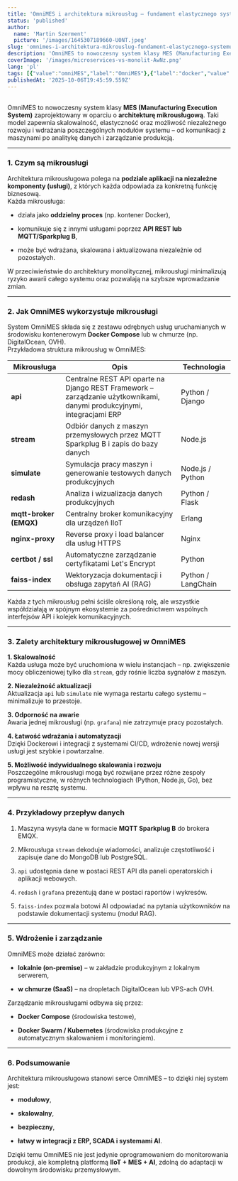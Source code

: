 ```yaml
---
title: 'OmniMES i architektura mikrousług – fundament elastycznego systemu klasy MES'
status: 'published'
author:
  name: 'Martin Szerment'
  picture: '/images/1645307189660-U0NT.jpeg'
slug: 'omnimes-i-architektura-mikrouslug-fundament-elastycznego-systemu-klasy-mes'
description: 'OmniMES to nowoczesny system klasy MES (Manufacturing Execution System) zaprojektowany w oparciu o architekturę mikrousługową. Taki model zapewnia skalowalność, elastyczność oraz możliwość niezależnego rozwoju i wdrażania poszczególnych modułów systemu – od komunikacji z maszynami po analitykę danych i zarządzanie produkcją.'
coverImage: '/images/microservices-vs-monolit-AwNz.png'
lang: 'pl'
tags: [{"value":"omniMES","label":"OmniMES"},{"label":"docker","value":"docker"},{"label":"Micro Services","value":"microServices"}]
publishedAt: '2025-10-06T19:45:59.559Z'
---
```


\
OmniMES to nowoczesny system klasy **MES (Manufacturing Execution System)** zaprojektowany w oparciu o **architekturę mikrousługową**. Taki model zapewnia skalowalność, elastyczność oraz możliwość niezależnego rozwoju i wdrażania poszczególnych modułów systemu – od komunikacji z maszynami po analitykę danych i zarządzanie produkcją.

---

### 1. Czym są mikrousługi

Architektura mikrousługowa polega na **podziale aplikacji na niezależne komponenty (usługi)**, z których każda odpowiada za konkretną funkcję biznesową.\
Każda mikrousługa:

- działa jako **oddzielny proces** (np. kontener Docker),

- komunikuje się z innymi usługami poprzez **API REST lub MQTT/Sparkplug B**,

- może być wdrażana, skalowana i aktualizowana niezależnie od pozostałych.

W przeciwieństwie do architektury monolitycznej, mikrousługi minimalizują ryzyko awarii całego systemu oraz pozwalają na szybsze wprowadzanie zmian.

---

### 2. Jak OmniMES wykorzystuje mikrousługi

System OmniMES składa się z zestawu odrębnych usług uruchamianych w środowisku kontenerowym **Docker Compose** lub w chmurze (np. DigitalOcean, OVH).\
Przykładowa struktura mikrousług w OmniMES:

| Mikrousługa | Opis | Technologia |
| --- | --- | --- |
| **api** | Centralne REST API oparte na Django REST Framework – zarządzanie użytkownikami, danymi produkcyjnymi, integracjami ERP | Python / Django |
| **stream** | Odbiór danych z maszyn przemysłowych przez MQTT Sparkplug B i zapis do bazy danych | Node.js |
| **simulate** | Symulacja pracy maszyn i generowanie testowych danych produkcyjnych | Node.js / Python |
| **redash** | Analiza i wizualizacja danych produkcyjnych | Python / Flask |
| **mqtt-broker (EMQX)** | Centralny broker komunikacyjny dla urządzeń IIoT | Erlang |
| **nginx-proxy** | Reverse proxy i load balancer dla usług HTTPS | Nginx |
| **certbot / ssl** | Automatyczne zarządzanie certyfikatami Let's Encrypt | Python |
| **faiss-index** | Wektoryzacja dokumentacji i obsługa zapytań AI (RAG) | Python / LangChain |

Każda z tych mikrousług pełni ściśle określoną rolę, ale wszystkie współdziałają w spójnym ekosystemie za pośrednictwem wspólnych interfejsów API i kolejek komunikacyjnych.

---

### 3. Zalety architektury mikrousługowej w OmniMES

**1. Skalowalność**\
Każda usługa może być uruchomiona w wielu instancjach – np. zwiększenie mocy obliczeniowej tylko dla `stream`, gdy rośnie liczba sygnałów z maszyn.

**2. Niezależność aktualizacji**\
Aktualizacja `api` lub `simulate` nie wymaga restartu całego systemu – minimalizuje to przestoje.

**3. Odporność na awarie**\
Awaria jednej mikrousługi (np. `grafana`) nie zatrzymuje pracy pozostałych.

**4. Łatwość wdrażania i automatyzacji**\
Dzięki Dockerowi i integracji z systemami CI/CD, wdrożenie nowej wersji usługi jest szybkie i powtarzalne.

**5. Możliwość indywidualnego skalowania i rozwoju**\
Poszczególne mikrousługi mogą być rozwijane przez różne zespoły programistyczne, w różnych technologiach (Python, Node.js, Go), bez wpływu na resztę systemu.

---

### 4. Przykładowy przepływ danych

1. Maszyna wysyła dane w formacie **MQTT Sparkplug B** do brokera EMQX.

2. Mikrousługa `stream` dekoduje wiadomości, analizuje częstotliwość i zapisuje dane do MongoDB lub PostgreSQL.

3. `api` udostępnia dane w postaci REST API dla paneli operatorskich i aplikacji webowych.

4. `redash` i `grafana` prezentują dane w postaci raportów i wykresów.

5. `faiss-index` pozwala botowi AI odpowiadać na pytania użytkowników na podstawie dokumentacji systemu (moduł RAG).

---

### 5. Wdrożenie i zarządzanie

OmniMES może działać zarówno:

- **lokalnie (on-premise)** – w zakładzie produkcyjnym z lokalnym serwerem,

- **w chmurze (SaaS)** – na dropletach DigitalOcean lub VPS-ach OVH.

Zarządzanie mikrousługami odbywa się przez:

- **Docker Compose** (środowiska testowe),

- **Docker Swarm / Kubernetes** (środowiska produkcyjne z automatycznym skalowaniem i monitoringiem).

---

### 6. Podsumowanie

Architektura mikrousługowa stanowi serce OmniMES – to dzięki niej system jest:

- **modułowy**,

- **skalowalny**,

- **bezpieczny**,

- **łatwy w integracji z ERP, SCADA i systemami AI**.

Dzięki temu OmniMES nie jest jedynie oprogramowaniem do monitorowania produkcji, ale kompletną platformą **IIoT + MES + AI**, zdolną do adaptacji w dowolnym środowisku przemysłowym.